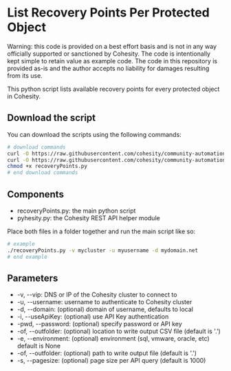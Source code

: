# List Recovery Points Per Protected Object

Warning: this code is provided on a best effort basis and is not in any way officially supported or sanctioned by Cohesity. The code is intentionally kept simple to retain value as example code. The code in this repository is provided as-is and the author accepts no liability for damages resulting from its use.

This python script lists available recovery points for every protected object in Cohesity.

## Download the script

You can download the scripts using the following commands:

```bash
# download commands
curl -O https://raw.githubusercontent.com/cohesity/community-automation-samples/main/reports/python/recoveryPoints/recoveryPoints.py
curl -O https://raw.githubusercontent.com/cohesity/community-automation-samples/main/python/pyhesity.py
chmod +x recoveryPoints.py
# end download commands
```

## Components

* recoveryPoints.py: the main python script
* pyhesity.py: the Cohesity REST API helper module

Place both files in a folder together and run the main script like so:

```bash
# example
./recoveryPoints.py -v mycluster -u myusername -d mydomain.net
# end example
```

## Parameters

* -v, --vip: DNS or IP of the Cohesity cluster to connect to
* -u, --username: username to authenticate to Cohesity cluster
* -d, --domain: (optional) domain of username, defaults to local
* -i, --useApiKey: (optional) use API Key authentication
* -pwd, --password: (optional) specify password or API key
* -of, --outfolder: (optional) location to write output CSV file (default is '.')
* -e, --environment: (optional) environment (sql, vmware, oracle, etc) default is None
* -of, --outfolder: (optional) path to write output file (default is '.')
* -s, --pagesize: (optional) page size per API query (default is 1000)
